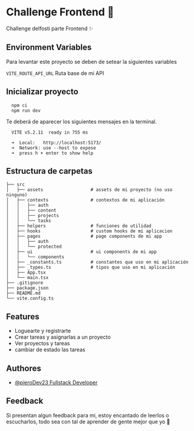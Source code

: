 
# Challenge Frontend 🐸

Challenge delfosti parte Frontend ✨


## Environment Variables

Para levantar este proyecto se deben de setear la siguientes variables

`VITE_ROUTE_API_URL` Ruta base de mi API


## Inicializar proyecto


```
  npm ci
  npm run dev
```
Te deberá de aparecer los siguientes mensajes en la terminal.
```
  VITE v5.2.11  ready in 755 ms

  ➜  Local:   http://localhost:5173/
  ➜  Network: use --host to expose
  ➜  press h + enter to show help
```

## Estructura de carpetas

```
├── src
│   ├── assets                  # assets de mi proyecto (no uso ninguno)
│   ├── contexts                # contextos de mi aplicación 
│   │   ├── auth               
│   │   ├── content
│   │   ├── projects
│   │   └── tasks
│   ├── helpers                 # funciones de utilidad
│   ├── hooks                   # custom hooks de mi aplicacion
│   ├── pages                   # page components de mi app
│   │   ├── auth
│   │   └── protected
│   ├── ui                      # ui components de mi app
│   │   └── components          
│   ├── _constants.ts           # constantes que uso en mi aplicación
│   ├── _types.ts               # tipos que uso en mi aplicación
│   ├── App.tsx
│   └── main.tsx
├── .gitignore
├── package.json
├── README.md
└── vite.config.ts

```

## Features

- Loguearte y registrarte
- Crear tareas y asignarlas a un proyecto
- Ver proyectos y tareas
- cambiar de estado las tareas


## Authores

- [@pieroDev23 Fullstack Developer](https://www.github.com/octokatherine)


## Feedback

Si presentan algun feedback para mi, estoy encantado de leerlos o escucharlos, todo sea con tal de aprender de gente mejor que yo 🤗


